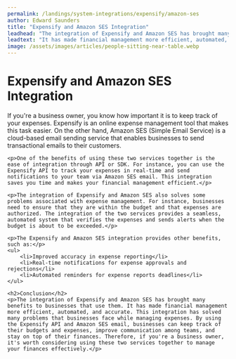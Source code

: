 ```yaml
---
permalink: /landings/system-integrations/expensify/amazon-ses
author: Edward Saunders
title: "Expensify and Amazon SES Integration"
leadhead: "The integration of Expensify and Amazon SES has brought many benefits to businesses that use them"
leadtext: "It has made financial management more efficient, automated, and accurate. This integration has solved many problems that businesses face while managing expenses. By using the Expensify API and Amazon SES email, businesses can keep track of their budgets and expenses, improve communication among teams, and stay on top of their finances. Therefore, if you're a business owner, it's worth considering using these two services together to manage your finances effectively."
image: /assets/images/articles/people-sitting-near-table.webp
---
```

<div class="arttext">	<h1>Expensify and Amazon SES Integration</h1>
	<p>If you're a business owner, you know how important it is to keep track of your expenses. Expensify is an online expense management tool that makes this task easier. On the other hand, Amazon SES (Simple Email Service) is a cloud-based email sending service that enables businesses to send transactional emails to their customers.</p>

	<p>One of the benefits of using these two services together is the ease of integration through API or SDK. For instance, you can use the Expensify API to track your expenses in real-time and send notifications to your team via Amazon SES email. This integration saves you time and makes your financial management efficient.</p>

	<p>The integration of Expensify and Amazon SES also solves some problems associated with expense management. For instance, businesses need to ensure that they are within the budget and that expenses are authorized. The integration of the two services provides a seamless, automated system that verifies the expenses and sends alerts when the budget is about to be exceeded.</p>

	<p>The Expensify and Amazon SES integration provides other benefits, such as:</p>
	<ul>
		<li>Improved accuracy in expense reporting</li>
		<li>Real-time notifications for expense approvals and rejections</li>
		<li>Automated reminders for expense reports deadlines</li>
	</ul>

	<h2>Conclusion</h2>
	<p>The integration of Expensify and Amazon SES has brought many benefits to businesses that use them. It has made financial management more efficient, automated, and accurate. This integration has solved many problems that businesses face while managing expenses. By using the Expensify API and Amazon SES email, businesses can keep track of their budgets and expenses, improve communication among teams, and stay on top of their finances. Therefore, if you're a business owner, it's worth considering using these two services together to manage your finances effectively.</p>

</div>